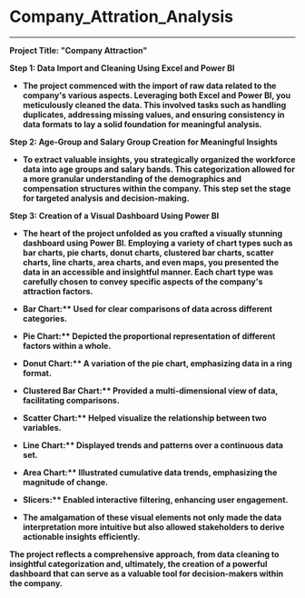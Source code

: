 # Company_Attration_Analysis
<hr>
<b>
Project Title: "Company Attraction"

Step 1: Data Import and Cleaning Using Excel and Power BI
   - The project commenced with the import of raw data related to the company's various aspects. Leveraging both Excel and Power BI, you meticulously cleaned the data. This involved tasks such as handling duplicates, addressing missing values, and ensuring consistency in data formats to lay a solid foundation for meaningful analysis.

Step 2: Age-Group and Salary Group Creation for Meaningful Insights
   - To extract valuable insights, you strategically organized the workforce data into age groups and salary bands. This categorization allowed for a more granular understanding of the demographics and compensation structures within the company. This step set the stage for targeted analysis and decision-making.

Step 3: Creation of a Visual Dashboard Using Power BI
   - The heart of the project unfolded as you crafted a visually stunning dashboard using Power BI. Employing a variety of chart types such as bar charts, pie charts, donut charts, clustered bar charts, scatter charts, line charts, area charts, and even maps, you presented the data in an accessible and insightful manner. Each chart type was carefully chosen to convey specific aspects of the company's attraction factors.

   - Bar Chart:** Used for clear comparisons of data across different categories.
   - Pie Chart:** Depicted the proportional representation of different factors within a whole.
   - Donut Chart:** A variation of the pie chart, emphasizing data in a ring format.
   - Clustered Bar Chart:** Provided a multi-dimensional view of data, facilitating comparisons.
   - Scatter Chart:** Helped visualize the relationship between two variables.
   - Line Chart:** Displayed trends and patterns over a continuous data set.
   - Area Chart:** Illustrated cumulative data trends, emphasizing the magnitude of change.
   - Slicers:** Enabled interactive filtering, enhancing user engagement.

   - The amalgamation of these visual elements not only made the data interpretation more intuitive but also allowed stakeholders to derive actionable insights efficiently.

The project reflects a comprehensive approach, from data cleaning to insightful categorization and, ultimately, the creation of a powerful dashboard that can serve as a valuable tool for decision-makers within the company.
</b>
